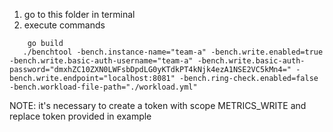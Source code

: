 1. go to this folder in terminal
2. execute commands
```shell
    go build
   ./benchtool -bench.instance-name="team-a" -bench.write.enabled=true -bench.write.basic-auth-username="team-a" -bench.write.basic-auth-password="dmxhZC10ZXN0LWFsbDpdLG0yKTdkPT4kNjk4ezA1NSE2VC5kMn4=" -bench.write.endpoint="localhost:8081" -bench.ring-check.enabled=false -bench.workload-file-path="./workload.yml"
```
NOTE: it's necessary to create a token with scope METRICS_WRITE and replace token provided in example 
